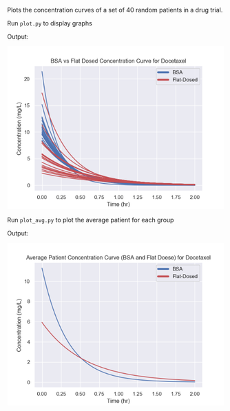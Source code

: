 Plots the concentration curves of a set of 40 random patients in a drug trial.

Run `plot.py` to display graphs

Output:

![Plot](./Concentration.png)


Run `plot_avg.py` to plot the average patient for each group

Output:

![Plot](./AvgConcentration.png)
